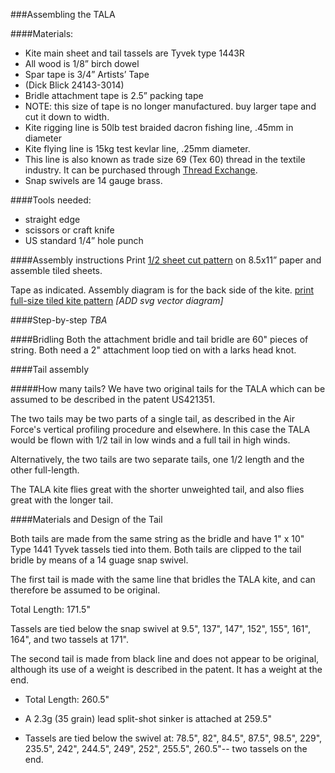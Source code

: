 ###Assembling the TALA

####Materials:
* Kite main sheet and tail tassels are Tyvek type 1443R
* All wood is 1/8” birch dowel
* Spar tape is 3/4” Artists’ Tape 
 * (Dick Blick 24143-3014)
* Bridle attachment tape is 2.5” packing tape
 * NOTE: this size of tape is no longer manufactured. buy larger tape and cut it down to width.
* Kite rigging line is 50lb test braided dacron fishing line, .45mm in diameter
* Kite flying line is 15kg test kevlar line, .25mm diameter.   
 * This line is also known as trade size 69 (Tex 60) thread in the textile industry. It can be purchased through [Thread Exchange](http://www.thethreadexchange.com/).
* Snap swivels are 14 gauge brass.

####Tools needed: 
* straight edge
* scissors or craft knife
* US standard 1/4” hole punch 

####Assembly instructions
Print [1/2 sheet cut pattern](TALA-half-sheet-8.5x11.pdf) on 8.5x11” paper and assemble tiled sheets.

Tape as indicated.  Assembly diagram is for the back side of the kite. [print full-size tiled kite pattern](TALA-sheet-8.5x11.pdf)
_[ADD svg vector diagram]_


####Step-by-step
_TBA_

####Bridling
Both the attachment bridle and tail bridle are 60" pieces of string.  Both need a 2" attachment loop tied on with a larks head knot.

####Tail assembly

#####How many tails? 
We have two original tails for the TALA which can be assumed to be described in the patent US421351.

The two tails may be two parts of a single tail, as described in the Air Force's vertical profiling procedure and elsewhere.  In this case the TALA would be flown with 1/2 tail in low winds and a full tail in high winds.

Alternatively, the two tails are two separate tails, one 1/2 length and the other full-length.

The TALA kite flies great with the shorter unweighted tail, and also flies great with the longer tail.

####Materials and Design of the Tail 

Both tails are made from the same string as the bridle and have 1" x 10" Type 1441 Tyvek tassels tied into them. Both tails are clipped to the tail bridle by means of a 14 guage snap swivel.

The first tail is made with the same line that bridles the TALA kite, and can therefore be assumed to be original.

Total Length: 171.5"

Tassels are tied below the snap swivel at 9.5", 137", 147", 152", 155", 161", 164", and two tassels at 171".

The second tail is made from black line and does not appear to be original, although its use of a weight is described in the patent. It has a weight at the end.

* Total Length: 260.5"

* A 2.3g (35 grain) lead split-shot sinker is attached at 259.5"

* Tassels are tied below the swivel at: 78.5", 82", 84.5", 87.5", 98.5", 229", 235.5", 242", 244.5", 249", 252", 255.5", 260.5"-- two tassels on the end.